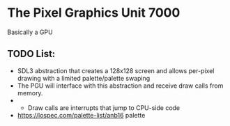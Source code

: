 # The Pixel Graphics Unit 7000

Basically a GPU

## TODO List:
- SDL3 abstraction that creates a 128x128 screen and allows per-pixel drawing with a limited palette/palette swaping
- The PGU will interface with this abstraction and receive draw calls from memory.
- - Draw calls are interrupts that jump to CPU-side code
- https://lospec.com/palette-list/anb16 palette